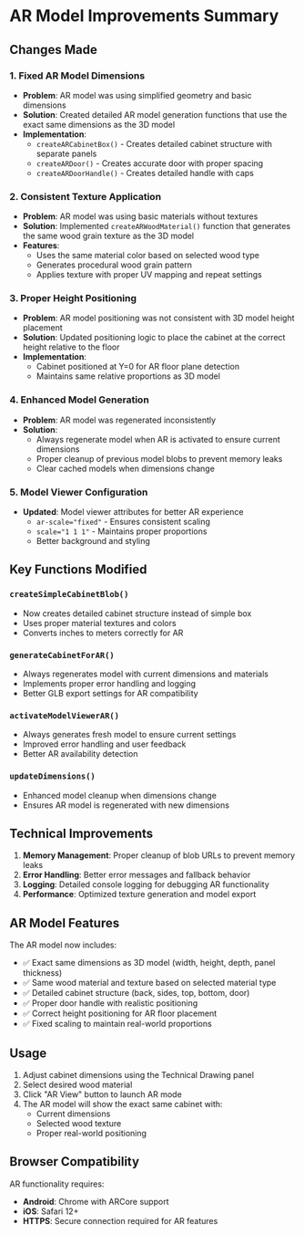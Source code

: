 # AR Model Improvements Summary

## Changes Made

### 1. Fixed AR Model Dimensions
- **Problem**: AR model was using simplified geometry and basic dimensions
- **Solution**: Created detailed AR model generation functions that use the exact same dimensions as the 3D model
- **Implementation**: 
  - `createARCabinetBox()` - Creates detailed cabinet structure with separate panels
  - `createARDoor()` - Creates accurate door with proper spacing
  - `createARDoorHandle()` - Creates detailed handle with caps

### 2. Consistent Texture Application
- **Problem**: AR model was using basic materials without textures
- **Solution**: Implemented `createARWoodMaterial()` function that generates the same wood grain texture as the 3D model
- **Features**:
  - Uses the same material color based on selected wood type
  - Generates procedural wood grain pattern
  - Applies texture with proper UV mapping and repeat settings

### 3. Proper Height Positioning
- **Problem**: AR model positioning was not consistent with 3D model height placement
- **Solution**: Updated positioning logic to place the cabinet at the correct height relative to the floor
- **Implementation**:
  - Cabinet positioned at Y=0 for AR floor plane detection
  - Maintains same relative proportions as 3D model

### 4. Enhanced Model Generation
- **Problem**: AR model was regenerated inconsistently
- **Solution**: 
  - Always regenerate model when AR is activated to ensure current dimensions
  - Proper cleanup of previous model blobs to prevent memory leaks
  - Clear cached models when dimensions change

### 5. Model Viewer Configuration
- **Updated**: Model viewer attributes for better AR experience
  - `ar-scale="fixed"` - Ensures consistent scaling
  - `scale="1 1 1"` - Maintains proper proportions
  - Better background and styling

## Key Functions Modified

### `createSimpleCabinetBlob()`
- Now creates detailed cabinet structure instead of simple box
- Uses proper material textures and colors
- Converts inches to meters correctly for AR

### `generateCabinetForAR()`
- Always regenerates model with current dimensions and materials
- Implements proper error handling and logging
- Better GLB export settings for AR compatibility

### `activateModelViewerAR()`
- Always generates fresh model to ensure current settings
- Improved error handling and user feedback
- Better AR availability detection

### `updateDimensions()`
- Enhanced model cleanup when dimensions change
- Ensures AR model is regenerated with new dimensions

## Technical Improvements

1. **Memory Management**: Proper cleanup of blob URLs to prevent memory leaks
2. **Error Handling**: Better error messages and fallback behavior
3. **Logging**: Detailed console logging for debugging AR functionality
4. **Performance**: Optimized texture generation and model export

## AR Model Features

The AR model now includes:
- ✅ Exact same dimensions as 3D model (width, height, depth, panel thickness)
- ✅ Same wood material and texture based on selected material type
- ✅ Detailed cabinet structure (back, sides, top, bottom, door)
- ✅ Proper door handle with realistic positioning
- ✅ Correct height positioning for AR floor placement
- ✅ Fixed scaling to maintain real-world proportions

## Usage

1. Adjust cabinet dimensions using the Technical Drawing panel
2. Select desired wood material
3. Click "AR View" button to launch AR mode
4. The AR model will show the exact same cabinet with:
   - Current dimensions
   - Selected wood texture
   - Proper real-world positioning

## Browser Compatibility

AR functionality requires:
- **Android**: Chrome with ARCore support
- **iOS**: Safari 12+ 
- **HTTPS**: Secure connection required for AR features
